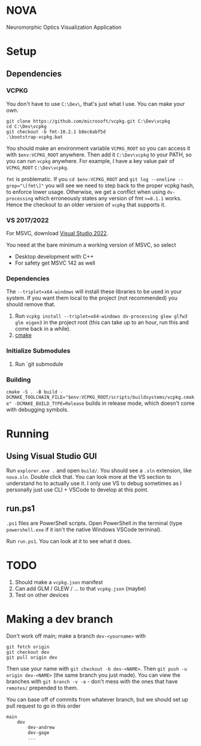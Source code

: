 # NOVA
Neuromorphic Optics Visualization Application

# Setup
## Dependencies
### VCPKG
You don't have to use `C:\Dev\`, that's just what I use. You can make your own.
```
git clone https://github.com/microsoft/vcpkg.git C:\Dev\vcpkg
cd C:\Dev\vcpkg
git checkout -b fmt-10.2.1 b8ec6abf5d
.\bootstrap-vcpkg.bat
```

You should make an environment variable `VCPKG_ROOT` so you can access it with `$env:VCPKG_ROOT` anywhere. Then add it `C:\Dev\vcpkg` to your PATH, so you can run `vcpkg` anywhere. For example, I have a key value pair of `VCPKG_ROOT` `C:\Dev\vcpkg`.

`fmt` is problematic. If you `cd $env:VCPKG_ROOT` and `git log --oneline --grep="\[fmt\]"` you will see we need to step back to the proper vcpkg hash, to enforce lower usage. Otherwise, we get a conflict when using `dv-processing` which erroneously states any version of fmt `>=8.1.1` works. Hence the checkout to an older version of `vcpkg` that supports it.

### VS 2017/2022
For MSVC, download [Visual Studio 2022](https://visualstudio.microsoft.com/downloads/).

You need at the bare minimum a working version of MSVC, so select

- Desktop development with C++
- For safety get MSVC 142 as well

### Dependencies
The `--triplet=x64-windows` will install these libraries to be used in your system. If you want them local to the project (not recommended) you should remove that. 

1. Run `vcpkg install --triplet=x64-windows dv-processing glew glfw3 glm eigen3` in the project root (this can take up to an hour, run this and come back in a while).
2. [cmake](https://cmake.org/download/)

### Initialize Submodules
1. Run `git submodule

### Building
`cmake -S . -B build -DCMAKE_TOOLCHAIN_FILE="$env:VCPKG_ROOT/scripts/buildsystems/vcpkg.cmake" -DCMAKE_BUILD_TYPE=Release` builds in release mode, which doesn't come with debugging symbols.

# Running
## Using Visual Studio GUI
Run `explorer.exe .` and open `build/`. You should see a `.sln` extension, like `nova.sln`. Double click that. You can look more at the VS section to understand ho to actually use it. I only use VS to debug sometimes as I personally just use CLI + VSCode to develop at this point.

## run.ps1
`.ps1` files are PowerShell scripts. Open PowerShell in the terminal (type `powershell.exe` if it isn't the native Windows VSCode terminal).

Run `run.ps1`. You can look at it to see what it does.

# TODO
1. Should make a `vcpkg.json` manifest
2. Can add GLM / GLEW / ... to that `vcpkg.json` (maybe)
3. Test on other devices

# Making a dev branch
Don't work off main; make a branch `dev-<yourname>` with
```
git fetch origin
git checkout dev
git pull origin dev
```
Then use your name with `git checkout -b dev-<NAME>`. Then `git push -u origin dev-<NAME>` (the same branch you just made). You can view the branches with `git branch -v -a` - don't mess with the ones that have `remotes/` prepended to them.

You can base off of commits from whatever branch, but we should set up pull request to go in this order
```
main
    dev
        dev-andrew
        dev-gage
        ...
```